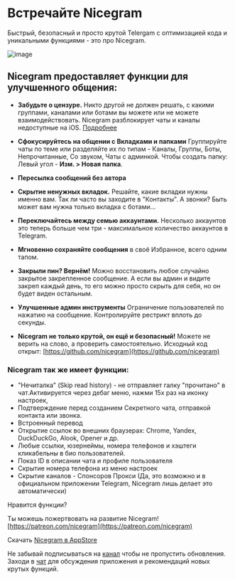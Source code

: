 # Встречайте Nicegram

Быстрый, безопасный и просто крутой Telergam с оптимизацией кода и уникальными функциями  - это про Nicegram. 

![image](../../images/NicegramGrid.png)

## Nicegram предоставляет функции для улучшенного общения:

- **Забудьте о цензуре.** Никто другой не должен решать, с какими группами, каналами или ботами вы можете или не можете взаимодействовать. Nicegram разблокирует чаты и каналы недоступные на iOS. [Подробнее](/ru/unblock)

- **Сфокусируйтесь на общении с Вкладками и папками** Группируйте чаты по теме или разделяйте  их по типам - Каналы, Группы, Боты, Непрочитанные, Со звуком, Чаты с админкой. Чтобы создать папку: Левый угол - **Изм. > Новая папка**.

- **Пересылка сообщений без автора**

- **Скрытие ненужных вкладок.** Решайте, какие вкладки нужны именно вам. Так ли часто вы заходите в "Контакты". А звонки? Быть может вам нужна только вкладка с ботами...

- **Переключайтесь между семью аккаунтами.** Несколько аккаунтов это теперь больше чем три - максимальное количество аккаунтов в Telegram.

- **Мгновенно сохраняйте сообщения** в своё Избранное, всего одним тапом.

- **Закрыли пин? Вернём!** Можно восстановить любое случайно закрытое закрепленное сообщение.
А если вы админ и видите закреп каждый день, то его можно просто скрыть для себя, но он будет виден остальным.

- **Улучшенные админ инструменты** Ограничение пользователей по нажатию на сообщение. Контролируйте рестрикт вплоть до секунды.

- **Nicegram не только крутой, он ещё и безопасный!** Можете не верить на слово, а проверить самостоятельно. Исходный код открыт: [https://github.com/nicegram](https://github.com/nicegram)

### Nicegram так же имеет функции:
- "Нечиталка" (Skip read history) - не отправляет галку "прочитано" в чат.Активируется через дебаг меню, нажми 15x раз на иконку настроек,
- Подтверждение перед созданием Секретного чата, отправкой контакта или звонка.
- Встроенный перевод
- Открытие ссылок во внешних браузерах: Chrome, Yandex, DuckDuckGo, Alook, Opener и др.
- Любые ссылки, юзернеймы, номера телефонов и хэштеги кликабельны в био пользователей.
- Показ ID в описании чата и профиле пользователя
- Скрытие номера телефона из меню настроек
- Скрытие каналов - Спонсоров Прокси (Да, это возможно и в официальном приложении Telegram, Nicegram лишь делает это автоматически)


Нравится функции?

Ты можешь пожертвовать на развитие Nicegram! [https://patreon.com/nicegram](https://patreon.com/nicegram)

Скачать [Nicegram в AppStore](https://itunes.apple.com/app/id1457369322)

Не забывай подписываться на [канал](https://t.me/nicegramapp) чтобы не пропустить обновления. Заходи в [чат](https://t.me/nicegram_ru) для обсуждения приложения и рекомендаций новых крутых функций.

